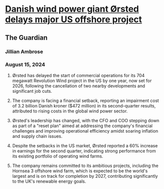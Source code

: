 # [Danish wind power giant Ørsted delays major US offshore project](https://advance.lexis.com/api/document?collection=news&id=urn:contentItem:6CR8-09H1-DY4H-K16C-00000-00&context=1519360)
## The Guardian
### Jillian Ambrose
### August 15, 2024

1. Ørsted has delayed the start of commercial operations for its 704 megawatt Revolution Wind project in the US by one year, now set for 2026, following the cancellation of two nearby developments and significant job cuts.

2. The company is facing a financial setback, reporting an impairment cost of 3.2 billion Danish kroner ($472 million) in its second-quarter results, attributed to rising costs in the global wind power sector.

3. Ørsted's leadership has changed, with the CFO and COO stepping down as part of a "reset plan" aimed at addressing the company's financial challenges and improving operational efficiency amidst soaring inflation and supply chain issues.

4. Despite the setbacks in the US market, Ørsted reported a 60% increase in earnings for the second quarter, indicating strong performance from its existing portfolio of operating wind farms.

5. The company remains committed to its ambitious projects, including the Hornsea 3 offshore wind farm, which is expected to be the world's largest and is on track for completion by 2027, contributing significantly to the UK's renewable energy goals.